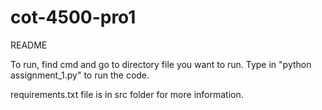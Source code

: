 # cot-4500-pro1
README

To run, find cmd and go to directory file you want to run. Type in "python assignment_1.py" to run the code.


requirements.txt file is in src folder for more information.

